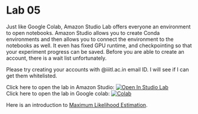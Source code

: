 # Lab 05

Just like Google Colab, Amazon Studio Lab offers everyone an environment to open notebooks. Amazon Studio allows you to create Conda environments and then allows you to connect the environment to the notebooks as well. It even has fixed GPU runtime, and checkpointing so that your experiment progress can be saved. Before you are able to create an account, there is a wait list unfortunately. 

Please try creating your accounts with @iiitl.ac.in email ID. I will see if I can get them whitelisted.

Click here to open the lab in Amazon Studio: [![Open In Studio Lab](https://studiolab.sagemaker.aws/studiolab.svg)](https://studiolab.sagemaker.aws/import/github/murthyrudra/IIITL_NLP_Lab/blob/main/Lab05/Lab05.ipynb)<br/>
Click here to open the lab in Google colab: [![Colab](https://colab.research.google.com/assets/colab-badge.svg)](https://colab.research.google.com/github/murthyrudra/IIITL_NLP_Lab/blob/main/Lab05/Lab05.ipynb)

Here is an introduction to [Maximum Likelihood Estimation](https://ocw.mit.edu/courses/mathematics/18-05-introduction-to-probability-and-statistics-spring-2014/class-slides/MIT18_05S14_class10_slides.pdf).